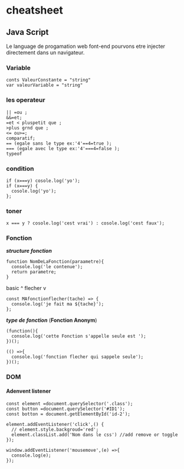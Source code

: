 # cheatsheet
## Java Script
Le language de progamation web font-end pourvons etre injecter directement dans un navigateur.
### Variable
```
conts ValeurConstante = "string"
var valeurVariable = "string"
```
### les operateur 
```
|| =ou ;
&&=et;
=et < pluspetit que ;
>plus grnd que ;
<= ou>=;
comparatif;
== (egale sans le type ex:'4'==4=true );
=== (egale avec le type ex:'4'===4=false );
typeof
```
### condition
```
if (x===y) cosole.log('yo');
if (x===y) {
  cosole.log('yo');
};
```

### toner
```
x === y ? cosole.log('cest vrai') : cosole.log('cest faux');
```

### Fonction
___structure fonction___
```
function NomDeLaFonction(paraametre){
  console.log('le contenue');
  return parametre;
}
```
basic ^ flecher v
```
const MAfonctionflecher(tache) => {
  console.log('je fait ma ${tache}');
};
```
___type de fonction___ 
(__Fonction Anonym__)
```
(function(){
  console.log('cette Fonction s'appelle seule est ');
})();

(() =>{
  console.log('fonction flecher qui sappele seule');
})();
```
### DOM 
#### Adenvent listener
```
const element =document.querySelector('.class');
const button =document.querySelector('#ID1');
const botton = document.getElementById('id-2');

element.addEventListener('click',() {
  // element.style.backgroud='red';
  element.classList.add('Nom dans le css') //add remove or toggle
});
```
```
window.addEventListener('mousemove',(e) =>{
  console.log(e);
});
```
